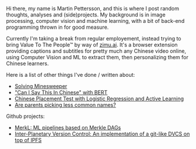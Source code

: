 <!--
.. title: Martin Pettersson 
.. slug: index
.. date: 2019-11-19 11:34:56 UTC
.. tags: 
.. category: 
.. link: 
.. description: 
.. type: text
-->

Hi there, my name is Martin Pettersson, and this is where I post
random thoughts, analyses and (side)projects. My background is in image
processing, computer vision and machine learning, with a bit of back-end
programming thrown in for good measure.

Currently I'm taking a break from regular employement, instead trying to bring
Value To The People™ by way of [zimu.ai](zimu.ai). It's a browser extension providing captions and subtitles for
pretty much any Chinese video online, using Computer Vision and ML to extract them, then personalizing them for Chinese learners.

Here is a list of other things I've done / written about:

* [Solving Minesweeper](posts/minesweeper/)
* ["Can I Say This In Chinese" with BERT](posts/can-i-say-this/)
* [Chinese Placement Test with Logistic Regression and Active Learning](posts/chinese-placement-test/)
* [Are parents picking less common names?](posts/name-statistics/)

Github projects:

* [MerkL: ML pipelines based on Merkle DAGs](https://github.com/martindbp/merkl)
* [Inter-Planetary Version Control: An implementation of a git-like DVCS on top of IPFS](https://github.com/martindbp/ipvc)
